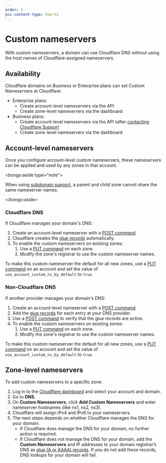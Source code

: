 ```yaml
---
order: 1
pcx-content-type: how-to
---
```


# Custom nameservers

With custom nameservers, a domain can use Cloudflare DNS without using the host names of Cloudflare-assigned nameservers.

## Availability

Cloudflare domains on Business or Enterprise plans can set Custom Nameservers at Cloudflare:

- Enterprise plans:
  - Create account-level nameservers via the API
  - Create zone-level nameservers via the dashboard
- Business plans:
  - Create account-level nameservers via the API (after [contacting Cloudflare Support](https://support.cloudflare.com/hc/articles/200172476)
  - Create zone-level nameservers via the dashboard

## Account-level nameservers

Once you configure account-level custom nameservers, these nameservers can be applied and used by any zones in that account.

<bongo:aside type="note">

When using [subdomain support](https://support.cloudflare.com/hc/articles/360026440252), a parent and child zone cannot share the same nameserver names.

</bongo:aside>

### Cloudflare DNS

If Cloudflare manages your domain's DNS:

1. Create an account-level nameserver with a [POST command](https://api.cloudflare.com/#account-level-custom-nameservers-add-account-custom-nameserver).
1. Cloudflare creates the [glue records](https://www.ietf.org/rfc/rfc1912.txt) automatically.
1. To enable the custom nameservers on existing zones:
   1. Use a [PUT command](https://api.cloudflare.com/#account-level-custom-nameservers-usage-for-a-zone-set-account-custom-nameserver-related-zone-metadata) on each zone.
   1. Modify the zone's registrar to use the custom nameserver names.

To make this custom nameserver the default for all new zones, use a [PUT command](https://api.cloudflare.com/#accounts-update-account) on an account and set the value of `use_account_custom_ns_by_default` to `true`.

### Non-Cloudflare DNS

If another provider manages your domain's DNS:

1. Create an account-level nameserver with a [POST command](https://api.cloudflare.com/#account-level-custom-nameservers-add-account-custom-nameserver).
1. Add the [glue records](https://www.ietf.org/rfc/rfc1912.txt) for each entry at your DNS provider.
1. Use a [POST command](https://api.cloudflare.com/#account-level-custom-nameservers-verify-account-custom-nameserver-glue-records) to verify that the glue records are active.
1. To enable the custom nameservers on existing zones:
   1. Use a [PUT command](https://api.cloudflare.com/#account-level-custom-nameservers-usage-for-a-zone-set-account-custom-nameserver-related-zone-metadata) on each zone.
   1. Modify the zone's registrar to use the custom nameserver names.

To make this custom nameserver the default for all new zones, use a [PUT command](https://api.cloudflare.com/#accounts-update-account) on an account and set the value of `use_account_custom_ns_by_default` to `true`.

## Zone-level nameservers

To add custom nameservers to a specific zone:

1. Log in to the [Cloudflare dashboard](https://dash.cloudflare.com) and select your account and domain.
1. Go to **DNS**.
1. On **Custom Nameservers**, click **Add Custom Nameservers** and enter nameserver hostnames (like ns1, ns2, ns3).
1. Cloudflare will assign IPv4 and IPv6 to your nameservers.
1. The next steps depends on whether Cloudflare manages the DNS for your domain:
   - If Cloudflare does manage the DNS for your domain, no further action is required.
   - If Cloudflare does not manage the DNS for your domain, add the **Custom Nameservers** and IP addresses to your domain registrar’s DNS as [glue (A or AAAA) records](https://www.ietf.org/rfc/rfc1912.txt). If you do not add these records, DNS lookups for your domain will fail.
